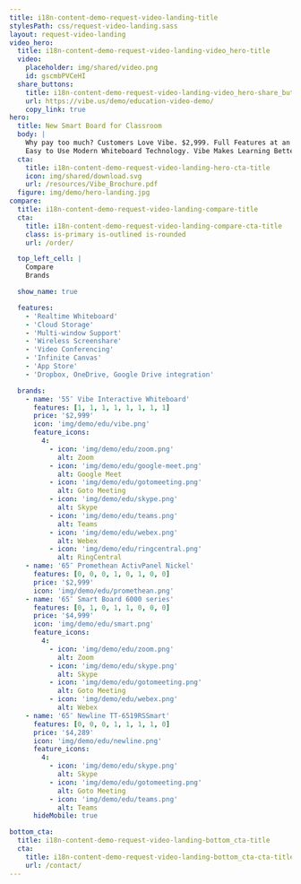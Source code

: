 ```yaml
---
title: i18n-content-demo-request-video-landing-title
stylesPath: css/request-video-landing.sass
layout: request-video-landing
video_hero:
  title: i18n-content-demo-request-video-landing-video_hero-title
  video:
    placeholder: img/shared/video.png
    id: gscmbPVCeHI
  share_buttons:
    title: i18n-content-demo-request-video-landing-video_hero-share_buttons-title
    url: https://vibe.us/demo/education-video-demo/
    copy_link: true
hero:
  title: New Smart Board for Classroom
  body: |
    Why pay too much? Customers Love Vibe. $2,999. Full Features at an Affordable Price Point.
    Easy to Use Modern Whiteboard Technology. Vibe Makes Learning Better.
  cta:
    title: i18n-content-demo-request-video-landing-hero-cta-title
    icon: img/shared/download.svg
    url: /resources/Vibe_Brochure.pdf
  figure: img/demo/hero-landing.jpg
compare:
  title: i18n-content-demo-request-video-landing-compare-title
  cta:
    title: i18n-content-demo-request-video-landing-compare-cta-title
    class: is-primary is-outlined is-rounded
    url: /order/

  top_left_cell: |
    Compare  
    Brands

  show_name: true

  features:
    - 'Realtime Whiteboard'
    - 'Cloud Storage'
    - 'Multi-window Support'
    - 'Wireless Screenshare'
    - 'Video Conferencing'
    - 'Infinite Canvas'
    - 'App Store'
    - 'Dropbox, OneDrive, Google Drive integration'

  brands:
    - name: '55″ Vibe Interactive Whiteboard'
      features: [1, 1, 1, 1, 1, 1, 1, 1]
      price: '$2,999'
      icon: 'img/demo/edu/vibe.png'
      feature_icons:
        4:
          - icon: 'img/demo/edu/zoom.png'
            alt: Zoom
          - icon: 'img/demo/edu/google-meet.png'
            alt: Google Meet
          - icon: 'img/demo/edu/gotomeeting.png'
            alt: Goto Meeting
          - icon: 'img/demo/edu/skype.png'
            alt: Skype
          - icon: 'img/demo/edu/teams.png'
            alt: Teams
          - icon: 'img/demo/edu/webex.png'
            alt: Webex
          - icon: 'img/demo/edu/ringcentral.png'
            alt: RingCentral
    - name: '65″ Promethean ActivPanel Nickel'
      features: [0, 0, 0, 1, 0, 1, 0, 0]
      price: '$2,999'
      icon: 'img/demo/edu/promethean.png'
    - name: '65″ Smart Board 6000 series'
      features: [0, 1, 0, 1, 1, 0, 0, 0]
      price: '$4,999'
      icon: 'img/demo/edu/smart.png'
      feature_icons:
        4:
          - icon: 'img/demo/edu/zoom.png'
            alt: Zoom
          - icon: 'img/demo/edu/skype.png'
            alt: Skype
          - icon: 'img/demo/edu/gotomeeting.png'
            alt: Goto Meeting
          - icon: 'img/demo/edu/webex.png'
            alt: Webex
    - name: '65″ Newline TT-6519RSSmart'
      features: [0, 0, 0, 1, 1, 1, 1, 0]
      price: '$4,289'
      icon: 'img/demo/edu/newline.png'
      feature_icons:
        4:
          - icon: 'img/demo/edu/skype.png'
            alt: Skype
          - icon: 'img/demo/edu/gotomeeting.png'
            alt: Goto Meeting
          - icon: 'img/demo/edu/teams.png'
            alt: Teams
      hideMobile: true

bottom_cta:
  title: i18n-content-demo-request-video-landing-bottom_cta-title
  cta:
    title: i18n-content-demo-request-video-landing-bottom_cta-cta-title
    url: /contact/
---
```

